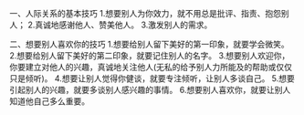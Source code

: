 一、人际关系的基本技巧
1.想要别人为你效力，就不用总是批评、指责、抱怨别人；
2.真诚地感谢他人、赞美他人。
3.激发别人的需求。

二、想要别人喜欢你的技巧
1.想要给别人留下美好的第一印象，就要学会微笑。
2.想要给别人留下美好的第二印象，就要记住别人的名字。
3.想要别人欢迎你，你要建立对他人的兴趣，真诚地关注他人(无私的给予别人力所能及的帮助或仅仅只是倾听)。
4.想要让别人觉得你健谈，就要专注倾听，让别人多谈自己。
5.想要引起别人的兴趣，就要多谈别人感兴趣的事情。
6.想要别人喜欢你，就要让别人知道他自己多么重要。